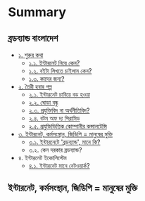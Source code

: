 # Summary

## ব্রডব্যান্ড বাংলাদেশ

* [১. শুরুর কথা](README.md)
  * [১.১. ইন্টারনেট নিয়ে কেন?](Front-Matters/Why-Internet.md)
  * [১.২. বইটা লিখতে চাইলাম কেন?](Front-Matters/Why-this-book.md)
  * [১.৩. কাদের জন্য?](Front-Matters/Target_audience.md)
* [২. তৈরী হবার গল্প](Start/README.md)
  * [২.১. ইন্টারনেট চাবিয়ে বড় হওয়া](Start/growing-up.md)
  * [২.২. ঘোড়া বন্ধু](Start/friend.md)
  * [২.৩. প্রযুক্তিবিদ না অর্থনীতিবিদ?](Start/tech-economist.md)
  * [২.৪. বটম অফ দ্য পিরামিড](Start/bottom-of-pyramid.md)
  * [২.৫. প্রযুক্তিভিত্তিক কোম্পানীর কন্সালটেন্সি](Start/consult.md)
* [৩. ইন্টারনেট, কর্মসংস্থান, জিডিপি = মানুষের মুক্তি](job-creation/README.md)
  * [৩.১. ইন্টারনেটে 'ব্রডব্যান্ড', মানে কি?](job-creation/define-bb.md)
  * ৩.২. কেন দরকার ব্রডব্যান্ড?
* ৪. ইন্টারনেট ইকোসিস্টেম
  * [৪.১. ইন্টারনেট মানে নেটওয়ার্ক?](.md)

## ইন্টারনেট, কর্মসংস্থান, জিডিপি = মানুষের মুক্তি

